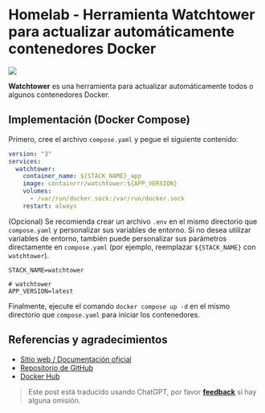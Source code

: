 # Homelab - Herramienta Watchtower para actualizar automáticamente contenedores Docker

![](https://wiki-media-1253965369.cos.ap-guangzhou.myqcloud.com/img/202304092337531.png)

**Watchtower** es una herramienta para actualizar automáticamente todos o algunos contenedores Docker.

## Implementación (Docker Compose)

Primero, cree el archivo `compose.yaml` y pegue el siguiente contenido:

```yaml title="compose.yaml"
version: "3"
services:
  watchtower:
    container_name: ${STACK_NAME}_app
    image: containrrr/watchtower:${APP_VERSION}
    volumes:
      - /var/run/docker.sock:/var/run/docker.sock
    restart: always
```

(Opcional) Se recomienda crear un archivo `.env` en el mismo directorio que `compose.yaml` y personalizar sus variables de entorno. Si no desea utilizar variables de entorno, también puede personalizar sus parámetros directamente en `compose.yaml` (por ejemplo, reemplazar `${STACK_NAME}` con `watchtower`).

```dotenv title=".env"
STACK_NAME=watchtower

# watchtower
APP_VERSION=latest
```

Finalmente, ejecute el comando `docker compose up -d` en el mismo directorio que `compose.yaml` para iniciar los contenedores.

## Referencias y agradecimientos

- [Sitio web / Documentación oficial](https://containrrr.dev/watchtower)
- [Repositorio de GitHub](https://github.com/containrrr/watchtower/)
- [Docker Hub](https://hub.docker.com/r/containrrr/watchtower)

> Este post está traducido usando ChatGPT, por favor [**feedback**](https://github.com/linyuxuanlin/Wiki_MkDocs/issues/new) si hay alguna omisión.
